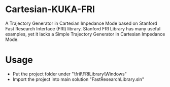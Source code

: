 # Cartesian-KUKA-FRI
A Trajectory Generator in Cartesian Impedance Mode based on Stanford Fast Research Interface (FRI) library. Stanford FRI Library has many useful examples, yet it lacks a Simple Trajectory Generator in Cartesian Impedance Mode. 

# Usage
- Put the project folder under  "\fril\FRILibrary\Windows"
- Import the project into main solution "FastResearchLibrary.sln"
